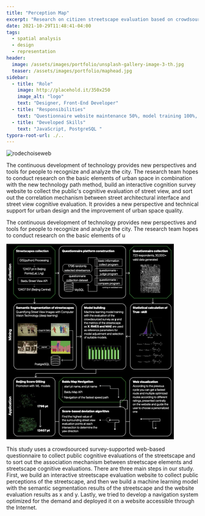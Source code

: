 ```yaml
---
title: "Perception Map"
excerpt: "Research on citizen streetscape evaluation based on crowdsourcing survey and the application of navigation optimization."
date: 2021-10-29T11:48:41-04:00
tags:
  - spatial analysis
  - design
  - representation
header:
  image: /assets/images/portfolio/unsplash-gallery-image-3-th.jpg
  teaser: /assets/images/portfolio/maphead.jpg
sidebar:
  - title: "Role"
    image: http://placehold.it/350x250
    image_alt: "logo"
    text: "Designer, Front-End Developer"
  - title: "Responsibilities"
    text: "Questionnaire website maintenance 50%, model training 100%, navigation website development 50%"
  - title: "Developed Skills"
    text: "JavaScript, PostgreSQL "
typora-root-url: ./..
---
```


![rodechoiseweb](/assets/images/portfolio/rodechoiseweb.jpg)

The continuous development of technology provides new perspectives and tools for people to recognize and analyze the city. The research team hopes to conduct research on the basic elements of urban space in combination with the new technology path method, build an interactive cognition survey website to collect the public's cognitive evaluation of street view, and sort out the correlation mechanism between street architectural interface and street view cognitive evaluation. It provides a new perspective and technical support for urban design and the improvement of urban space quality.

The continuous development of technology provides new perspectives and tools for people to recognize and analyze the city. The research team hopes to conduct research on the basic elements of u

<img src="/assets/images/portfolio/Screenshot 2023-06-30 at 03.48.05.jpg" alt="img0" style="zoom:50%;" />



This study uses a crowdsourced survey-supported web-based questionnaire to collect public cognitive evaluations of the streetscape and to sort out the association mechanism between streetscape elements and streetscape cognitive evaluations. There are three main steps in our study. First, we build an interactive streetscape evaluation website to collect public perceptions of the streetscape, and then we build a machine learning model with the semantic segmentation results of the streetscape and the website evaluation results as x and y. Lastly, we tried to develop a navigation system optimized for the demand and deployed it on a website accessible through the Internet.